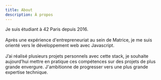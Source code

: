 ```yaml
---
title: About
description: À propos
---
```


Je suis étudiant à <span>42 Paris</span> depuis 2016.
</br></br>
Après une expérience d'<span>entrepreneuriat</span> au sein de Matrice, je me suis orienté vers le développement web avec <span>Javascript</span>.
</br></br>
J’ai réalisé plusieurs <span>projets personnels</span> avec cette stack, je souhaite aujourd’hui mettre en pratique ces compétences sur des projets de plus grande envergure. J'ambitionne de progresser vers une plus grande expertise technique.
